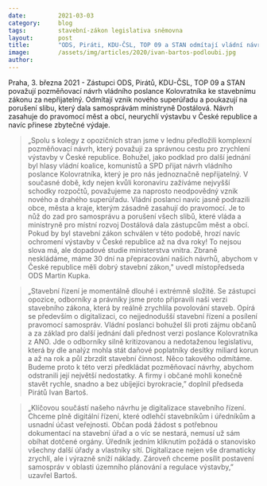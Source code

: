 ```yaml
---
date:         2021-03-03
category:     blog
tags:         stavební-zákon legislativa sněmovna
layout:       post
title:        "ODS, Piráti, KDU-ČSL, TOP 09 a STAN odmítají vládní návrh stavebního zákona, který jednoznačně znevýhodňuje samosprávy a počítá se vznikem drahého superúřadu"
image:        /assets/img/articles/2020/ivan-bartos-podloubi.jpg
author:       
---
```


 

Praha, 3. března 2021 - Zástupci ODS, Pirátů, KDU-ČSL, TOP 09 a STAN považují pozměňovací návrh vládního poslance Kolovratníka ke stavebnímu zákonu za nepřijatelný. Odmítají vznik nového superúřadu a poukazují na porušení slibu, který dala samosprávám ministryně Dostálová. Návrh zasahuje do pravomocí měst a obcí, neurychlí výstavbu v České republice a navíc přinese zbytečné výdaje.

> „Spolu s kolegy z opozičních stran jsme v lednu předložili komplexní pozměňovací návrh, který považuji za správnou cestu pro zrychlení výstavby v České republice. Bohužel, jako podklad pro další jednání byl hlasy vládní koalice, komunistů a SPD přijat návrh vládního poslance Kolovratníka, který je pro nás jednoznačně nepřijatelný. V současné době, kdy nejen kvůli koronaviru zažíváme nejvyšší schodky rozpočtů, považujeme za naprosto neodpovědný vznik nového a drahého superúřadu. Vládní poslanci navíc jasně podrazili obce, města a kraje, kterým zásadně zasahují do pravomocí. Je to nůž do zad pro samosprávu a porušení všech slibů, které vláda a ministryně pro místní rozvoj Dostálová dala zástupcům měst a obcí. Pokud by byl stavební zákon schválen v této podobě, hrozí navíc ochromení výstavby v České republice až na dva roky! To nejsou slova má, ale dopadové studie ministerstva vnitra. Zbraně neskládáme, máme 30 dní na přepracování našich návrhů, abychom v České republice měli dobrý stavební zákon," uvedl místopředseda ODS Martin Kupka.

> „Stavební řízení je momentálně dlouhé i extrémně složité. Se zástupci opozice, odborníky a právníky jsme proto připravili naši verzi stavebního zákona, která by reálně zrychlila povolování staveb. Opírá se především o digitalizaci, co nejjednodušší stavební řízení a posílení pravomocí samospráv. Vládní poslanci bohužel šli proti zájmu občanů a za základ pro další jednání dali přednost verzi poslance Kolovratníka z ANO. Jde o odborníky silně kritizovanou a nedotaženou legislativu, která by dle analýz mohla stát daňové poplatníky desítky miliard korun a až na rok a půl zbrzdit stavební činnost. Něco takového odmítáme. Budeme proto k této verzi předkládat pozměňovací návrhy, abychom odstranili její největší nedostatky. A firmy i občané mohli konečně stavět rychle, snadno a bez ubíjejíci byrokracie,” doplnil předseda Pirátů Ivan Bartoš.

> „Klíčovou součástí našeho návrhu je digitalizace stavebního řízení. Chceme plně digitální řízení, které odlehčí stavebníkům i úředníkům a usnadní účast veřejnosti.  Občan podá žádost s potřebnou dokumentací na stavební úřad a o víc se nestará, nemusí už sám obíhat dotčené orgány. Úředník jedním kliknutím požádá o stanovisko všechny další úřady a vlastníky sítí. Digitalizace nejen vše dramaticky zrychlí, ale i výrazně sníží náklady. Zároveň chceme posílit postavení samospráv v oblasti územního plánování a regulace výstavby,” uzavřel Bartoš.
